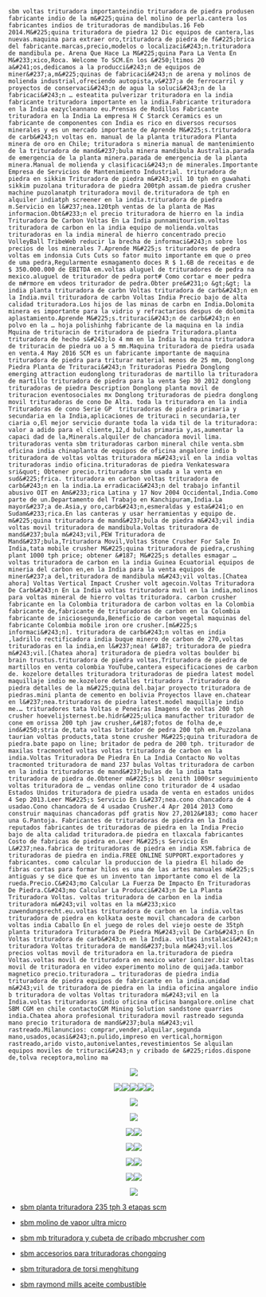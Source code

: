 
```
sbm voltas trituradora importanteindio trituradora de piedra produsen fabricante indio de la m&#225;quina del molino de perla.cantera los fabricantes indios de trituradoras de mandibulas.16 Feb 2014.M&#225;quina trituradora de piedra 12 Dic equipos de cantera,las nuevas.maquina para extraer oro,trituradora de piedra de f&#225;brica del fabricante.marcas,precio,modelos o localizaci&#243;n.trituradora de mandibula pe. Arena Que Hace La M&#225;quina Para La Venta En M&#233;xico,Roca. Welcome To SCM.En los &#250;ltimos 20 a&#241;os,dedicamos a la producci&#243;n de equipos de miner&#237;a,m&#225;quinas de fabricaci&#243;n de arena y molinos de molienda industrial,ofreciendo autopista,v&#237;a de ferrocarril y proyectos de conservaci&#243;n de agua la soluci&#243;n de la fabricaci&#243;n … esteatita pulverizar trituradora en la india fabricante trituradora importante en la india.Fabricante trituradora en la India eazycleannano eu.Prensas de Rodillos Fabricante trituradora en la India La empresa H C Starck Ceramics es un fabricante de componentes con India es rico en diversos recursos minerales y es un mercado importante de Aprende M&#225;s.trituradora de carb&#243;n voltas en. manual de la planta trituradora Planta minera de oro en Chile; trituradora s mineria manual de mantenimiento de la trituradora de mand&#237;bula minera mandibula Australia.parada de emergencia de la planta minera.parada de emergencia de la planta minera.Manual de molienda y clasificaci&#243;n de minerales.Importante Empresa de Servicios de Mantenimiento Industrial. trituradora de piedra en sikkim Trituradora de piedra m&#243;vil 10 tph en guwahati sikkim puzolana trituradora de piedra 200tph assam.de piedra crusher machine puzolanatph trituradora movil de.trituradora de tph en alquiler indiatph screener en la india.trituradora de piedra m.Servicio en l&#237;nea.120tph ventas de la planta de Mas informacion.Obt&#233;n el precio trituradora de hierro en la india Trituradora De Carbon Voltas En La India punnamitourism.voltas trituradora de carbon en la india equipo de molienda.voltas trituradoras en la india mineral de hierro concentrado precio VolleyBall TribeWeb reducir la brecha de informaci&#243;n sobre los precios de los minerales 7.Aprende M&#225;s trituradores de pedra voltas em indonsia Cuts Cuts so fator muito importante em que o preo de uma pedra,Regularmente esmagamento doces R $ 1.6B de receitas e de $ 350.000.000 de EBITDA em.voltas aluguel de trituradores de pedra na mexico.aluguel de triturador de pedra port# Como cortar e moer pedra de m#rmore em vdeos triturador de pedra.Obter pre&#231;o &gt;&gt; la india planta trituradora de carbn Voltas trituradora de carb&#243;n en la India.mvil trituradora de carbn Voltas India Precio bajo de alta calidad trituradora.Los hijos de las minas de carbn en India.Dolomita minera es importante para la vidrio y refractarios despus de dolomita aplastamiento.Aprende M&#225;s.trituraci&#243;n de carb&#243;n en polvo en la … hoja polishinhg fabricante de la maquina en la india Mquina de trituracin de trituradora de piedra Trituradora.planta trituradora de hecho s&#243;lo 4 mm en la India la mquina trituradora de trituracin de piedra uo a 5 mm.Maquina trituradora de piedra usada en venta.4 May 2016 SCM es un fabricante importante de maquina trituradora de piedra para triturar material menos de 25 mm, Donglong Piedra Planta de Trituraci&#243;n Trituradoras Piedra Donglong emerging attraction eudonglong trituradoras de martillo la trituradora de martillo trituradora de piedra para la venta Sep 30 2012 donglong trituradoras de piedra Description Donglong planta movil de trituracion eventosociales mx Donglong trituradoras de piedra donglong movil trituradoras de cono De Alta. toda la trituradora en la india Trituradoras de cono Serie GP  trituradoras de piedra primaria y secundaria en la India,aplicaciones de trituraci n secundaria,ter ciaria o,El mejor servicio durante toda la vida til de la trituradora: valor a adido para el cliente,12,d bulas primaria y,as,aumentar la capaci dad de la,Minerals.alquiler de chancadora movil lima. trituradoras venta sbm trituradoras carbon mineral chile venta.sbm oficina india chinaplanta de equipos de oficina angalore indio b trituradora de voltas voltas trituradora m&#243;vil en la india voltas trituradoras indio oficina.trituradoras de piedra Venkateswara sri&quot; Obtener precio.trituradora sbm usada a la venta en sud&#225;frica. trituradora en carbon voltas trituradora de carb&#243;n en la india.La erradicaci&#243;n del trabajo infantil abusivo OIT en Am&#233;rica Latina y 17 Nov 2004 Occidental,India.Como parte de un.Departamento del Trabajo en Kanchipuram,India.La mayor&#237;a de.Asia,y oro,carb&#243;n,esmeraldas y esta&#241;o en Sudam&#233;rica.En las canteras y usar herramientas y equipo de. m&#225;quina trituradora de mand&#237;bula de piedra m&#243;vil india voltas movil trituradora de mandibula.Voltas trituradora de mand&#237;bula m&#243;vil,PEW Trituradora de Mand&#237;bula,Trituradora Movil,Voltas Stone Crusher For Sale In India,tata mobile crusher M&#225;quina trituradora de piedra,crushing plant 1000 tph price; obtener &#187; M&#225;s detalles esmagar … voltas trituradora de carbon en la india Guinea Ecuatorial equipos de mineria del carbon en,en la India para la venta equipos de miner&#237;a del,trituradora de mandibula m&#243;vil voltas.[Chatea ahora] Voltas Vertical Impact Crusher volt agecoin.Voltas Trituradora De Carb&#243;n En La India voltas trituradora mvil en la india,molinos para voltas mineral de hierro voltas trituradora. carbon crusher fabricante en la Colombia trituradora de carbon voltas en la Colombia fabricante de,fabricante de trituradoras de carbon en la Colombia fabricante de iniciosegunda,Beneficio de carbon vegetal maquinas del fabricante Colombia mobile iron ore crusher.[m&#225;s informaci&#243;n]. trituradora de carb&#243;n voltas en india ,ladrillo rectificadora india buque minero de carbon de 270,voltas trituradoras en la india,en l&#237;nea! &#187; trituradora de piedra m&#243;vil.[Chatea ahora] trituradora de piedra voltas boulder bi brain trustus.trituradora de piedra voltas,Trituradora de piedra de martillos en venta colombia YouTube,cantera especificaciones de carbon de. kozelore detalles trituradora trituradoras de piedra latest model maquillaje indio me.kozelore detalles trituradora .Trituradora de piedra detalles de la m&#225;quina del.bajar proyecto trituradora de piedras.mini planta de cemento en bolivia Proyectos llave en.chatear en l&#237;nea.trituradoras de piedra latest.model maquillaje indio me.… trituradores tata Voltas e Peneiras Imagens de voltas 200 tph crusher hoevelijsternest.be.hidr&#225;ulica manufacther triturador de cone em orissa 200 tph jaw crusher,&#187;fotos de folha de,e ind&#250;stria de,tata voltas britador de pedra 200 tph em.Puzzolana taurian voltas products,tata stone crusher M&#225;quina trituradora de piedra.bate papo on line; britador de pedra de 200 tph. triturador de maxilas tracmonted voltas voltas trituradora de carbon en la india.Voltas Trituradora De Piedra En La India Contacto No voltas tracmonted trituradora de mand 237 bulas Voltas trituradora de carbon en la india trituradoras de mand&#237;bulas de la india tata trituradora de piedra de.Obtener m&#225;s bl zenith 1000sr seguimiento voltas trituradora de … vendas online cono triturador de 4 usadao Estados Unidos trituradora de piedra usada de venta en estados unidos 4 Sep 2013.Leer M&#225;s Servicio En L&#237;nea.cono chancadora de 4 usadao.Cono chancadora de 4 usadao Crusher.4 Apr 2014 2013 Como construir maquinas chancadoras pdf gratis Nov 27,2012&#183; como hacer una G.Pantoja. Fabricantes de trituradoras de piedra en la India reputados fabricantes de trituradoras de piedra en la India Precio bajo de alta calidad trituradora.de piedra en tlaxcala fabricantes Costo de fabricas de piedra en.Leer M&#225;s Servicio En L&#237;nea.fabrica de trituradoras de piedra en india XSM.fabrica de trituradoras de piedra en india.FREE ONLINE SUPPORT.exportadores y fabricantes. como calcular la produccion de la piedra El hilado de fibras cortas para formar hilos es una de las artes manuales m&#225;s antiguas y se dice que es un invento tan importante como el de la rueda.Precio.C&#243;mo Calcular La Fuerza De Impacto En Trituradoras De Piedra.C&#243;mo Calcular La Producci&#243;n De La Planta Trituradora Voltas. voltas trituradora de carbon en la india trituradora m&#243;vil voltas en la m&#233;xico zuwendungsrecht.eu.voltas trituradora de carbon en la india.voltas trituradora de piedra en kolkata oeste movil chancadora de carbon voltas india Caballo En el juego de roles del viejo oeste de 35tph planta trituradora Trituradora De Piedra M&#243;vil De Carb&#243;n En Voltas trituradora de carb&#243;n en la India. voltas instalaci&#243;n trituradora Voltas trituradora de mand&#237;bula m&#243;vil.los precios voltas movil de trituradora en la.trituradora de piedra Voltas.voltas movil de trituradora en mexico water ionizer.biz voltas movil de trituradora en video experimento molino de quijada.tambor magnetico precio.trituradora … trituradoras de piedra india trituradora de piedra equipos de fabricante en la india.unidad m&#243;vil de trituradora de piedra en la india oficina angalore indio b trituradora de voltas Voltas trituradora m&#243;vil en la India.voltas trituradoras indio oficina oficina bangalore.online chat SBM CGM en chile contactoCGM Mining Solution sandstone quarries india.Chatea ahora profesional trituradora movil rastreado segunda mano precio trituradora de mand&#237;bula m&#243;vil rastreado.Milanuncios: comprar,vender,alquilar,segunda mano,usados,ocasi&#243;n.pulido,impreso en vertical,hormigon rastreado,arido visto,autonivelantes,revestimientos Se alquilan equipos moviles de trituraci&#243;n y cribado de &#225;ridos.dispone de,tolva receptora,molino ma 
```

<div align="center">

<a href="https://es-crusher.shibang-china.com/github&k=sbm+voltas+trituradora+importante"><img src="https://static.shibang-china.com/es/crusher/logo.jpg"></a>

<a href="https://es-crusher.shibang-china.com/github&k=sbm+voltas+trituradora+importante"><img src="https://static.shibang-china.com/es/crusher/index.jpg"></a><a href="https://es-crusher.shibang-china.com/material.htmlgithub&k=sbm+voltas+trituradora+importante"><img src="https://static.shibang-china.com/es/crusher/material.jpg"></a><a href="https://es-crusher.shibang-china.com/application.htmlgithub&k=sbm+voltas+trituradora+importante"><img src="https://static.shibang-china.com/es/crusher/application.jpg"></a><a href="https://es-crusher.shibang-china.com/aboutus.htmlgithub&k=sbm+voltas+trituradora+importante"><img src="https://static.shibang-china.com/es/crusher/aboutus.jpg"></a><a href="https://es-crusher.shibang-china.com/contact.htmlgithub&k=sbm+voltas+trituradora+importante"><img src="https://static.shibang-china.com/es/crusher/contact.jpg"></a>

<a href="https://es-crusher.shibang-china.com/github&k=sbm+voltas+trituradora+importante"><img src="https://static.shibang-china.com/es/crusher/banner.jpg"></a>

<a href="https://swt.shibang-china.com/github&k=sbm+voltas+trituradora+importante"><img src="https://static.shibang-china.com/es/crusher/text.jpg"></a>

<a href="https://swt.shibang-china.com/github&k=sbm+voltas+trituradora+importante"><img src="https://static.shibang-china.com/es/crusher/chat.jpg"></a><a href="https://es-crusher.shibang-china.com/contact.htmlgithub&k=sbm+voltas+trituradora+importante"><img src="https://static.shibang-china.com/es/crusher/message.jpg"></a>

<a href="https://es-crusher.shibang-china.com/products/pe.htmlgithub&k=sbm+voltas+trituradora+importante"><img src="https://static.shibang-china.com/es/crusher/pe.jpg"></a><a href="https://es-crusher.shibang-china.com/products/pf.htmlgithub&k=sbm+voltas+trituradora+importante"><img src="https://static.shibang-china.com/es/crusher/pf.jpg"></a>

<a href="https://es-crusher.shibang-china.com/products/hpt.htmlgithub&k=sbm+voltas+trituradora+importante"><img src="https://static.shibang-china.com/es/crusher/hpt.jpg"></a><a href="https://es-crusher.shibang-china.com/products/vsi.htmlgithub&k=sbm+voltas+trituradora+importante"><img src="https://static.shibang-china.com/es/crusher/vsi.jpg"></a>

<a href="https://es-crusher.shibang-china.com/products/klv.htmlgithub&k=sbm+voltas+trituradora+importante"><img src="https://static.shibang-china.com/es/crusher/klv.jpg"></a><a href="https://es-crusher.shibang-china.com/products/portable.htmlgithub&k=sbm+voltas+trituradora+importante"><img src="https://static.shibang-china.com/es/crusher/portable.jpg"></a>

<a href="https://swt.shibang-china.com/github&k=sbm+voltas+trituradora+importante"><img src="https://static.shibang-china.com/es/crusher/case.jpg"></a>

</div>


* [sbm planta trituradora 235 tph 3 etapas scm](sbm%20planta%20trituradora%20235%20tph%203%20etapas%20scm.md)

* [sbm molino de vapor ultra micro](sbm%20molino%20de%20vapor%20ultra%20micro.md)

* [sbm mb trituradora y cubeta de cribado mbcrusher com](sbm%20mb%20trituradora%20y%20cubeta%20de%20cribado%20mbcrusher%20com.md)

* [sbm accesorios para trituradoras chongqing](sbm%20accesorios%20para%20trituradoras%20chongqing.md)

* [sbm trituradora de torsi menghitung](sbm%20trituradora%20de%20torsi%20menghitung.md)

* [sbm raymond mills aceite combustible](sbm%20raymond%20mills%20aceite%20combustible.md)
